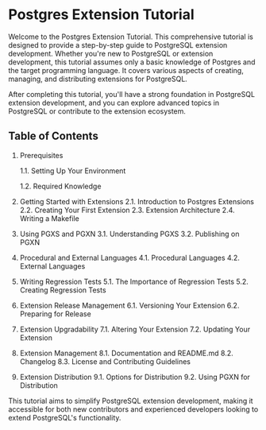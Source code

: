 # Postgres Extension Tutorial

Welcome to the Postgres Extension Tutorial. This comprehensive tutorial is designed to provide a step-by-step guide to PostgreSQL extension development. Whether you're new to PostgreSQL or extension development, this tutorial assumes only a basic knowledge of Postgres and the target programming language. It covers various aspects of creating, managing, and distributing extensions for PostgreSQL.

After completing this tutorial, you'll have a strong foundation in PostgreSQL extension development, and you can explore advanced topics in PostgreSQL or contribute to the extension ecosystem.

## Table of Contents

1. Prerequisites

   1.1. Setting Up Your Environment

   1.2. Required Knowledge

3. Getting Started with Extensions
  2.1. Introduction to Postgres Extensions
  2.2. Creating Your First Extension
  2.3. Extension Architecture
  2.4. Writing a Makefile

4. Using PGXS and PGXN
  3.1. Understanding PGXS
  3.2. Publishing on PGXN

5. Procedural and External Languages
  4.1. Procedural Languages
  4.2. External Languages
6. Writing Regression Tests
5.1. The Importance of Regression Tests
5.2. Creating Regression Tests
7. Extension Release Management
6.1. Versioning Your Extension
6.2. Preparing for Release
8. Extension Upgradability
7.1. Altering Your Extension
7.2. Updating Your Extension
9. Extension Management
8.1. Documentation and README.md
8.2. Changelog
8.3. License and Contributing Guidelines
10. Extension Distribution
9.1. Options for Distribution
9.2. Using PGXN for Distribution

This tutorial aims to simplify PostgreSQL extension development, making it accessible for both new contributors and experienced developers looking to extend PostgreSQL's functionality.
